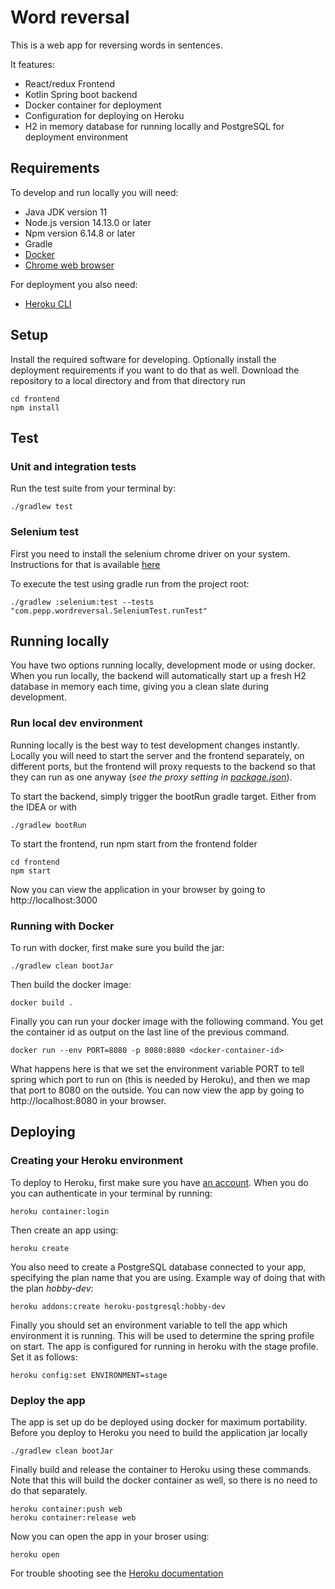 # Word reversal

This is a web app for reversing words in sentences. 

It features:
* React/redux Frontend
* Kotlin Spring boot backend
* Docker container for deployment
* Configuration for deploying on Heroku
* H2 in memory database for running locally and PostgreSQL for deployment environment

## Requirements

To develop and run locally you will need:
* Java JDK version 11
* Node.js version 14.13.0 or later
* Npm version 6.14.8 or later
* Gradle
* [Docker](https://www.docker.com/get-started)
* [Chrome web browser](https://www.google.com/chrome/)

For deployment you also need:
* [Heroku CLI](https://devcenter.heroku.com/articles/heroku-cli#download-and-install)

## Setup

Install the required software for developing. Optionally install the deployment requirements if you want to
do that as well. Download the repository to a local directory and from that directory run

```
cd frontend
npm install
```

## Test

### Unit and integration tests
Run the test suite from your terminal by:
```
./gradlew test 
```

### Selenium test

First you need to install the selenium chrome driver on your system. 
Instructions for that is available [here](https://github.com/SeleniumHQ/selenium/wiki/ChromeDriver)

To execute the test using gradle run from the project root:
```
./gradlew :selenium:test --tests "com.pepp.wordreversal.SeleniumTest.runTest"
```

## Running locally

You have two options running locally, development mode or using docker. When you run locally, the backend will 
automatically start up a fresh H2 database in memory each time, giving you a clean slate during development.

### Run local dev environment

Running locally is the best way to test development changes instantly. Locally you will need to start the
server and the frontend separately, on different ports, but the frontend will proxy requests to the backend
so that they can run as one anyway (*see the proxy setting in [package.json](./frontend/package.json)*).

To start the backend, simply trigger the bootRun gradle target. Either from the IDEA or with
```
./gradlew bootRun
```

To start the frontend, run npm start from the frontend folder
```
cd frontend
npm start
```

Now you can view the application in your browser by going to http://localhost:3000

### Running with Docker

To run with docker, first make sure you build the jar:
```
./gradlew clean bootJar
```

Then build the docker image:
```
docker build .
```

Finally you can run your docker image with the following command.
You get the container id as output on the last line of the previous command.

```
docker run --env PORT=8080 -p 8080:8080 <docker-container-id>
```
What happens here is that we set the environment variable PORT to tell spring which
port to run on (this is needed by Heroku), and then we map that port to 8080 on the outside. 
You can now view the app by going to http://localhost:8080 in your browser.

## Deploying

### Creating your Heroku environment
To deploy to Heroku, first make sure you have [an account](https://signup.heroku.com/). 
When you do you can authenticate in your terminal by running:
```
heroku container:login
```

Then create an app using:
```
heroku create
```

You also need to create a PostgreSQL database connected to your app, specifying the plan name
that you are using. Example way of doing that with the plan *hobby-dev*:
```
heroku addons:create heroku-postgresql:hobby-dev
```

Finally you should set an environment variable to tell the app which environment it is running.
This will be used to determine the spring profile on start. The app is configured for running in heroku
with the stage profile. Set it as follows:
```
heroku config:set ENVIRONMENT=stage
```

### Deploy the app

The app is set up do be deployed using docker for maximum portability. Before you deploy to Heroku you need to build the application jar locally
```
./gradlew clean bootJar
```

Finally build and release the container to Heroku using these commands. Note that this will build the docker container as well, so there is no need to do that separately.
```
heroku container:push web
heroku container:release web
```

Now you can open the app in your broser using:
```
heroku open
```

For trouble shooting see the [Heroku documentation](https://devcenter.heroku.com/articles/container-registry-and-runtime)
